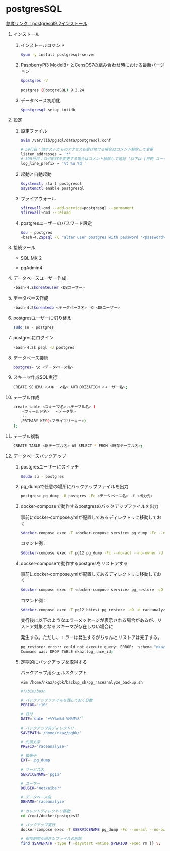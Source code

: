 # postgresSQL

[参考リンク：postgresql9.2インストール](https://www.server-world.info/query?os=CentOS_7&p=postgresql&f=1)

1. インストール

   1. インストールコマンド

        ```sh
        $yum -y install postgresql-server
        ```

   2. PaspberryPi3 ModelB+ とCensOS7の組み合わせ時における最新バージョン

        ```sh
        $postgres -V
        
        postgres (PostgreSQL) 9.2.24
        ```

   3. データベース初期化

        ```sh
        $postgresql-setup initdb
        ```

2. 設定

   1. 設定ファイル

        ```sh
        $vim /var/lib/pgsql/data/postgresql.conf
        
        # 59行目：他ホストからのアクセスも受け付ける場合はコメント解除して変更
        listen_addresses = '*'
        # 395行目：ログ形式を変更する場合はコメント解除して追記 (以下は [日時 ユーザー DB ～] 形式)
        log_line_prefix = '%t %u %d '
        ```

   2. 起動と自動起動

        ```sh
        $systemctl start postgresql
        $systemctl enable postgresql
        ```

   3. ファイアウォール

        ```sh
        $firewall-cmd --add-service=postgresql --permanent
        $firewall-cmd --reload
        ```

   4. postgresユーザーのパスワード設定

        ```sh
        $su - postgres
        -bash-4.2$psql -C "alter user postgres with password '<password>'"
        ```

3. 接続ツール

     * SQL MK-2

     * pgAdmin4

4. データベースユーザー作成

   ```sh
   -bash-4.2$createuser <DBユーザー>
   ```

5. データベース作成

   ```sh
   -bash-4.2$createdb <データベース名> -O <DBユーザー>
   ```

  6. postgresユーザーに切り替え

     ```sh
     sudo su - postgres
     ```

  7. postgresにログイン

     ```sh
     -bash-4.2$ psql -U postgres
     ```

  8. データベース接続

     ```sh
     postgres= \c <データベース名>
     ```

  9. スキーマ作成SQL実行

     ```sh
     CREATE SCHEMA <スキーマ名> AUTHORIZATION <ユーザー名>;
     ```

10. テーブル作成

     ```sh
     create table <スキーマ名>.<テーブル名> ( 
     	 <フィールド名>	<データ型>
     	 ･･･
     	,PRIMARY KEY(<プライマリーキー>) 
     ); 
     ```

11. テーブル複製

    ```sh
    CREATE TABLE <新テーブル名> AS SELECT * FROM <既存テーブル名>;
    ```

12. データベースバックアップ

    1. postgresユーザーにスイッチ

       ```sh
       $sudo su - postgres
       ```

    2. pg_dumpで任意の場所にバックアップファイルを出力

       ```sh
       postgres> pg_dump -U postgres -Fc <データベース名> -f <出力先>
       ```

    3. docker-composeで動作するpostgresのバックアップファイルを出力

       事前にdocker-compose.ymlが配置してあるディレクトリに移動しておく

       ```sh
       $docker-compose exec -T <docker-compose service> pg_dump -Fc --no-acl --no-owner -U <postgres-user> -w <database-name> > backup/<file-name>.pg_dump
       ```

       コマンド例：

       ```sh
       $docker-compose exec -T pg12 pg_dump -Fc --no-acl --no-owner -U netkeiber -w raceanalyze > backup/raceanalyze.pg_dump
       ```

    4. docker-composeで動作するpostgresをリストアする

       事前にdocker-compose.ymlが配置してあるディレクトリに移動しておく

       ```sh
       $docker-compose exec -T <docker-compose service> pg_restore -cO -d <database-name> -U <postgres-user> -w < backup/<file-name>.pg_dump
       ```

       コマンド例：

       ```sh
       $docker-compose exec -T pg12_bktest pg_restore -cO -d raceanalyze -U netkeiber -w < backup/raceanalyze.pg_dump
       ```

       実行後に以下のようなエラーメッセージが表示される場合があるが、リストア対象となるスキーマが存在しない場合に

       発生する。ただし、エラーは発生するがちゃんとリストアは完了する。

       ```sh
       pg_restore: error: could not execute query: ERROR:  schema "nkaz" does not exist
       Command was: DROP TABLE nkaz.log_race_id;
       ```

    5. 定期的にバックアップを取得する
    
       バックアップ用シェルスクリプト
    
       ```sh
       vim /home/nkaz/pgbk/backup_sh/pg_raceanalyze_backup.sh
       ```
    
       ```sh
       #!/bin/bash
       
       # バックアップファイルを残しておく日数
       PERIOD='+10'
       
       # 日付
       DATE=`date '+%Y%m%d-%H%M%S'`
       
       # バックアップ先ディレクトリ
       SAVEPATH='/home/nkaz/pgbk/'
       
       # 先頭文字
       PREFIX='raceanalyze-'
       
       # 拡張子
       EXT='.pg_dump'
       
       # サービス名
       SERVICENAME='pg12'
       
       # ユーザー
       DBUSER='netkeiber'
       
       # データベース名
       DBNAME='raceanalyze'
       
       # カレントディレクトリ移動
       cd /root/docker/postgres12
       
       # バックアップ実行
       docker-compose exec -T $SERVICENAME pg_dump -Fc --no-acl --no-owner -U $DBUSER -w $DBNAME > $SAVEPATH$PREFIX$DATE$EXT
       
       # 保存期間が過ぎたファイルの削除
       find $SAVEPATH -type f -daystart -mtime $PERIOD -exec rm {} \;
       
       ```
    
       
